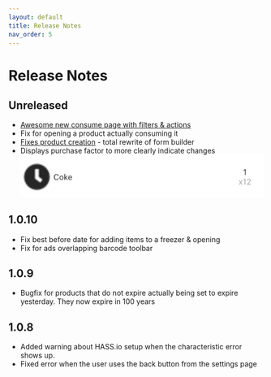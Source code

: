 ```yaml
---
layout: default
title: Release Notes
nav_order: 5
---
```


# Release Notes
## Unreleased
* [Awesome new consume page with filters & actions](./docs/basic_usage/current-stock)
* Fix for opening a product actually consuming it
* [Fixes product creation](https://github.com/PantryParty/pantry_party/issues/41) - total rewrite of form builder
* Displays purchase factor to more clearly indicate changes
![Purchase Factor Display](./release_notes/assets/purchaseFactor.png)

## 1.0.10
* Fix best before date for adding items to a freezer & opening
* Fix for ads overlapping barcode toolbar

## 1.0.9
* Bugfix for products that do not expire actually being set to expire yesterday. They now expire in 100 years

## 1.0.8
* Added warning about HASS.io setup when the characteristic error shows up.
* Fixed error when the user uses the back button from the settings page
